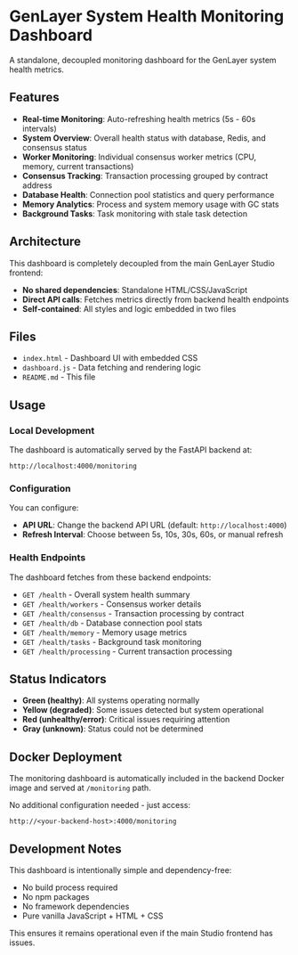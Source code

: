 # GenLayer System Health Monitoring Dashboard

A standalone, decoupled monitoring dashboard for the GenLayer system health metrics.

## Features

- **Real-time Monitoring**: Auto-refreshing health metrics (5s - 60s intervals)
- **System Overview**: Overall health status with database, Redis, and consensus status
- **Worker Monitoring**: Individual consensus worker metrics (CPU, memory, current transactions)
- **Consensus Tracking**: Transaction processing grouped by contract address
- **Database Health**: Connection pool statistics and query performance
- **Memory Analytics**: Process and system memory usage with GC stats
- **Background Tasks**: Task monitoring with stale task detection

## Architecture

This dashboard is completely decoupled from the main GenLayer Studio frontend:

- **No shared dependencies**: Standalone HTML/CSS/JavaScript
- **Direct API calls**: Fetches metrics directly from backend health endpoints
- **Self-contained**: All styles and logic embedded in two files

## Files

- `index.html` - Dashboard UI with embedded CSS
- `dashboard.js` - Data fetching and rendering logic
- `README.md` - This file

## Usage

### Local Development

The dashboard is automatically served by the FastAPI backend at:

```
http://localhost:4000/monitoring
```

### Configuration

You can configure:

- **API URL**: Change the backend API URL (default: `http://localhost:4000`)
- **Refresh Interval**: Choose between 5s, 10s, 30s, 60s, or manual refresh

### Health Endpoints

The dashboard fetches from these backend endpoints:

- `GET /health` - Overall system health summary
- `GET /health/workers` - Consensus worker details
- `GET /health/consensus` - Transaction processing by contract
- `GET /health/db` - Database connection pool stats
- `GET /health/memory` - Memory usage metrics
- `GET /health/tasks` - Background task monitoring
- `GET /health/processing` - Current transaction processing

## Status Indicators

- **Green (healthy)**: All systems operating normally
- **Yellow (degraded)**: Some issues detected but system operational
- **Red (unhealthy/error)**: Critical issues requiring attention
- **Gray (unknown)**: Status could not be determined

## Docker Deployment

The monitoring dashboard is automatically included in the backend Docker image and served at `/monitoring` path.

No additional configuration needed - just access:

```
http://<your-backend-host>:4000/monitoring
```

## Development Notes

This dashboard is intentionally simple and dependency-free:

- No build process required
- No npm packages
- No framework dependencies
- Pure vanilla JavaScript + HTML + CSS

This ensures it remains operational even if the main Studio frontend has issues.
